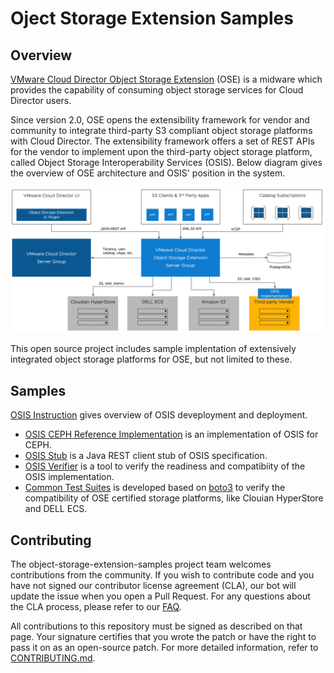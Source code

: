 
# Oject Storage Extension Samples

## Overview
[VMware Cloud Director Object Storage Extension](https://docs.vmware.com/en/VMware-Cloud-Director-Object-Storage-Extension/index.html) (OSE) is a midware which provides the capability of consuming object storage services for Cloud Director users.

Since version 2.0, OSE opens the extensibility framework for vendor and community to integrate third-party S3 compliant object storage platforms with Cloud Director. The extensibility framework offers a set of REST APIs for the vendor to implement upon the third-party object storage platform, called Object Storage Interoperability Services (OSIS). Below diagram gives the overview of OSE architecture and OSIS' position in the system.

![OSE Architecture](assets/ose-architecture-2-0.png?raw=true)

This open source project includes sample implentation of extensively integrated object storage platforms for OSE, but not limited to these.

## Samples
[OSIS Instruction](vmware-ose-osis-instruction/) gives overview of OSIS deveployment and deployment.
* [OSIS CEPH Reference Implementation](vmware-ose-osis-ceph-ri/) is an implementation of OSIS for CEPH.
* [OSIS Stub](vmware-ose-osis-stub/) is a Java REST client stub of OSIS specification.
* [OSIS Verifier](vmware-ose-osis-verifier/) is a tool to verify the readiness and compatibiity of the OSIS implementation.
* [Common Test Suites](vmware-ose-common-test-suites/) is developed based on [boto3](https://github.com/boto/boto3) to verify the compatibility of OSE certified storage platforms, like Clouian HyperStore and DELL ECS.

## Contributing

The object-storage-extension-samples project team welcomes contributions from the community. If you wish to contribute code and you have not signed our contributor license agreement (CLA), our bot will update the issue when you open a Pull Request. For any questions about the CLA process, please refer to our [FAQ](https://cla.vmware.com/faq).

All contributions to this repository must be signed as described on that page. Your signature certifies that you wrote the patch or have the right to pass it on as an open-source patch. For more detailed information, refer to [CONTRIBUTING.md](CONTRIBUTING.md).
